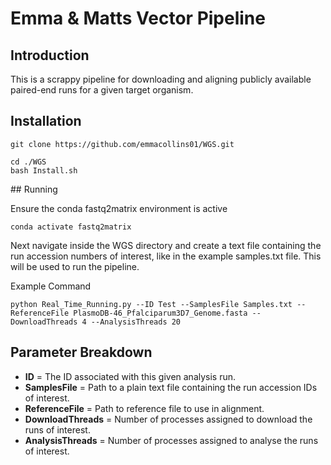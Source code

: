 # Emma & Matts Vector Pipeline

## Introduction

This is a scrappy pipeline for downloading and aligning publicly available
paired-end runs for a given target organism.


## Installation

```
git clone https://github.com/emmacollins01/WGS.git

cd ./WGS
bash Install.sh

```

## Running

Ensure the conda fastq2matrix environment is active

```
conda activate fastq2matrix
```

Next navigate inside the WGS directory and create a text file containing the
run accession numbers of interest, like in the example samples.txt file. This
will be used to run the pipeline.

Example Command

```
python Real_Time_Running.py --ID Test --SamplesFile Samples.txt --ReferenceFile PlasmoDB-46_Pfalciparum3D7_Genome.fasta --DownloadThreads 4 --AnalysisThreads 20
```

## Parameter Breakdown

* **ID** = The ID associated with this given analysis run.
* **SamplesFile** = Path to a plain text file containing the run accession IDs of interest.
* **ReferenceFile** = Path to reference file to use in alignment.
* **DownloadThreads** = Number of processes assigned to download the runs of interest.
* **AnalysisThreads** = Number of processes assigned to analyse the runs of interest.
